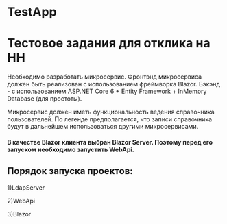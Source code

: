 # TestApp
# Тестовое задания для отклика на HH

Необходимо разработать микросервис. Фронтэнд микросервиса должен быть реализован с использованием фреймворка Blazor. 
Бэкэнд - с использованием ASP.NET Core 6 + Entity Framework +  InMemory Database (для простоты).

Микросервис должен иметь функциональность ведения справочника пользователей. 
По легенде предполагается, что записи справочника будут в дальнейшем использоваться другими микросервисами.

#### В качестве Blazor клиента выбран Blazor Server. Поэтому перед его запуском необходимо запустить WebApi.

## Порядок запуска проектов: 

1)LdapServer

2)WebApi

3)Blazor

